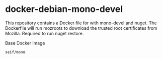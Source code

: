 docker-debian-mono-devel
========================

This repository contains a Docker file for with mono-devel and nuget. The Dockerfile will run mozroots to download the trusted root certificates from Mozilla. Required to run nuget restore.

Base Docker image

``` seif/mono ```



